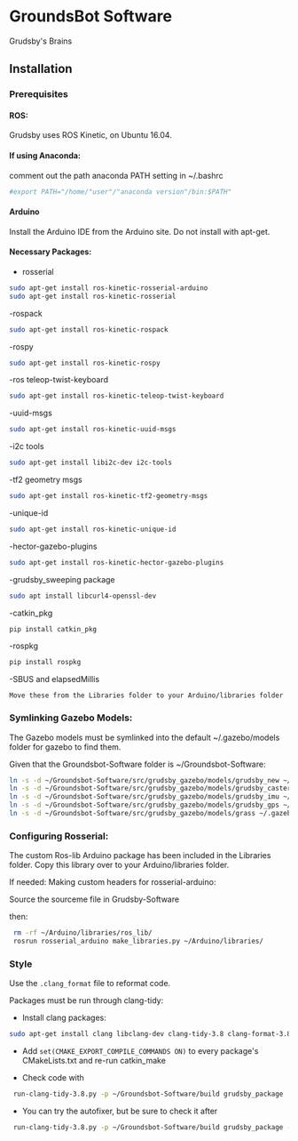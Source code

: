 # GroundsBot Software
Grudsby's Brains 

## Installation
### Prerequisites
#### ROS:
Grudsby uses ROS Kinetic, on Ubuntu 16.04.

#### If using Anaconda:
comment out the path anaconda PATH setting in ~/.bashrc
```bash
#export PATH="/home/"user"/"anaconda version"/bin:$PATH"
```
#### Arduino
Install the Arduino IDE from the Arduino site. Do not install with apt-get. 


#### Necessary Packages:
- rosserial 
```bash
sudo apt-get install ros-kinetic-rosserial-arduino
sudo apt-get install ros-kinetic-rosserial
```

-rospack
```bash
sudo apt-get install ros-kinetic-rospack
```

-rospy
```bash
sudo apt-get install ros-kinetic-rospy
```


-ros teleop-twist-keyboard
```bash
sudo apt-get install ros-kinetic-teleop-twist-keyboard
```

-uuid-msgs
```bash
sudo apt-get install ros-kinetic-uuid-msgs
```

-i2c tools 
```bash
sudo apt-get install libi2c-dev i2c-tools
```

-tf2 geometry msgs
```bash
sudo apt-get install ros-kinetic-tf2-geometry-msgs 
```

-unique-id
```bash
sudo apt-get install ros-kinetic-unique-id
```

-hector-gazebo-plugins
```bash
sudo apt-get install ros-kinetic-hector-gazebo-plugins 
```

-grudsby_sweeping package
```bash
sudo apt install libcurl4-openssl-dev
```

-catkin_pkg
```bash
pip install catkin_pkg
```

-rospkg 
```bash
pip install rospkg
```

-SBUS and elapsedMillis 
```
Move these from the Libraries folder to your Arduino/libraries folder
```

### Symlinking Gazebo Models:
The Gazebo models must be symlinked into the default ~/.gazebo/models folder for gazebo to find them. 

Given that the Groundsbot-Software folder is ~/Groundsbot-Software: 

```bash
ln -s -d ~/Groundsbot-Software/src/grudsby_gazebo/models/grudsby_new ~/.gazebo/models/grudsby_new/
ln -s -d ~/Groundsbot-Software/src/grudsby_gazebo/models/grudsby_caster ~/.gazebo/models/grudsby_caster/
ln -s -d ~/Groundsbot-Software/src/grudsby_gazebo/models/grudsby_imu ~/.gazebo/models/grudsby_imu/
ln -s -d ~/Groundsbot-Software/src/grudsby_gazebo/models/grudsby_gps ~/.gazebo/models/grudsby_gps/
ln -s -d ~/Groundsbot-Software/src/grudsby_gazebo/models/grass ~/.gazebo/models/grass/
```

### Configuring Rosserial:
The custom Ros-lib Arduino package has been included in the Libraries folder.
Copy this library over to your Arduino/libraries folder.

If needed:
Making custom headers for rosserial-arduino:

Source the sourceme file in Grudsby-Software

then:
```bash 
 rm -rf ~/Arduino/libraries/ros_lib/
 rosrun rosserial_arduino make_libraries.py ~/Arduino/libraries/
```

### Style
Use the ```.clang_format``` file to reformat code. 

Packages must be run through clang-tidy: 

- Install clang packages: 
```bash
sudo apt-get install clang libclang-dev clang-tidy-3.8 clang-format-3.8
```

- Add ```set(CMAKE_EXPORT_COMPILE_COMMANDS ON)``` to every package's CMakeLists.txt and re-run catkin_make

- Check code with 
```bash
 run-clang-tidy-3.8.py -p ~/Groundsbot-Software/build grudsby_package 
```
- You can try the autofixer, but be sure to check it after
```bash
 run-clang-tidy-3.8.py -p ~/Groundsbot-Software/build grudsby_package -fix
```





